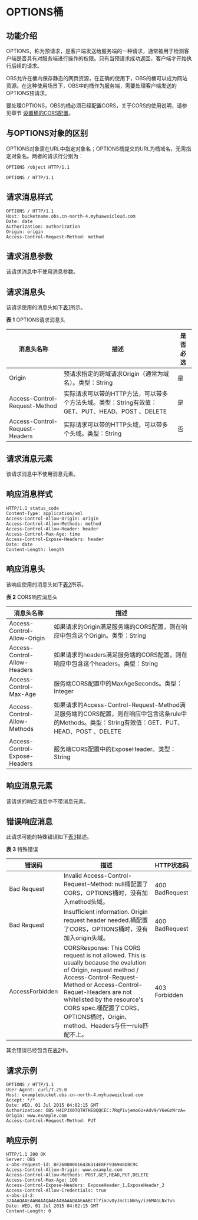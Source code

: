 # OPTIONS桶<a name="obs_04_0077"></a>

## 功能介绍<a name="section5584184924715"></a>

OPTIONS，称为预请求，是客户端发送给服务端的一种请求，通常被用于检测客户端是否具有对服务端进行操作的权限。只有当预请求成功返回，客户端才开始执行后续的请求。

OBS允许在桶内保存静态的网页资源，在正确的使用下，OBS的桶可以成为网站资源。在这种使用场景下，OBS中的桶作为服务端，需要处理客户端发送的OPTIONS预请求。

要处理OPTIONS，OBS的桶必须已经配置CORS，关于CORS的使用说明，请参见章节  [设置桶的CORS配置](设置桶的CORS配置.md)。

## 与OPTIONS对象的区别<a name="section9125142514612"></a>

OPTIONS对象需在URL中指定对象名；OPTIONS桶提交的URL为桶域名，无需指定对象名。两者的请求行分别为：

```
OPTIONS /object HTTP/1.1
```

```
OPTIONS / HTTP/1.1
```

## 请求消息样式<a name="section40480049"></a>

```
OPTIONS / HTTP/1.1 
Host: bucketname.obs.cn-north-4.myhuaweicloud.com 
Date: date
Authorization: authorization
Origin: origin
Access-Control-Request-Method: method
```

## 请求消息参数<a name="section28776129"></a>

该请求消息中不使用消息参数。

## 请求消息头<a name="section57658576"></a>

该请求使用的消息头如下[表1](#table2585568620633)所示。

**表 1**  OPTIONS请求消息头

|消息头名称|描述|是否必选|
|--|--|--|
|Origin|预请求指定的跨域请求Origin（通常为域名）。类型：String|是|
|Access-Control-Request-Method|实际请求可以带的HTTP方法，可以带多个方法头域。类型：String有效值：GET、PUT、HEAD、POST 、DELETE|是|
|Access-Control-Request-Headers|实际请求可以带的HTTP头域，可以带多个头域。类型：String|否|


## 请求消息元素<a name="section49165144"></a>

该请求消息中不使用消息元素。

## 响应消息样式<a name="section39833112"></a>

```
HTTP/1.1 status_code
Content-Type: application/xml 
Access-Control-Allow-Origin: origin
Access-Control-Allow-Methods: method
Access-Control-Allow-Header: header
Access-Control-Max-Age: time
Access-Control-Expose-Headers: header
Date: date
Content-Length: length
```

## 响应消息头<a name="section22953690"></a>

该响应使用的消息头如下[表2](#table40550587202855)所示。

**表 2**  CORS响应消息头

|消息头名称|描述|
|--|--|
|Access-Control-Allow-Origin|如果请求的Origin满足服务端的CORS配置，则在响应中包含这个Origin。类型：String|
|Access-Control-Allow-Headers|如果请求的headers满足服务端的CORS配置，则在响应中包含这个headers。类型：String|
|Access-Control-Max-Age|服务端CORS配置中的MaxAgeSeconds。类型：Integer|
|Access-Control-Allow-Methods|如果请求的Access-Control-Request-Method满足服务端的CORS配置，则在响应中包含这条rule中的Methods。类型：String有效值：GET、PUT、HEAD、POST 、DELETE|
|Access-Control-Expose-Headers|服务端CORS配置中的ExposeHeader。类型：String|


## 响应消息元素<a name="section5256624"></a>

该请求的响应消息中不带消息元素。

## 错误响应消息<a name="section47309617"></a>

此请求可能的特殊错误如下[表3](#table1322139420210)描述。

**表 3**  特殊错误

|错误码|描述|HTTP状态码|
|--|--|--|
|Bad Request|Invalid Access-Control-Request-Method: null桶配置了CORS，OPTIONS桶时，没有加入method头域。|400 BadRequest|
|Bad Request|Insufficient information. Origin request header needed.桶配置了CORS，OPTIONS桶时，没有加入origin头域。|400 BadRequest|
|AccessForbidden|CORSResponse: This CORS request is not allowed. This is usually because the evalution of Origin, request method / Access-Control-Request-Method or Access-Control-Requet-Headers are not whitelisted by the resource's CORS spec.桶配置了CORS，OPTIONS桶时，Origin、method、Headers与任一rule匹配不上。|403 Forbidden|


其余错误已经包含在[表2](错误码.md#d0e843)中。

## 请求示例<a name="section14482163815396"></a>

```
OPTIONS / HTTP/1.1
User-Agent: curl/7.29.0
Host: examplebucket.obs.cn-north-4.myhuaweicloud.com
Accept: */*
Date: WED, 01 Jul 2015 04:02:15 GMT
Authorization: OBS H4IPJX0TQTHTHEBQQCEC:7RqP1vjemo6U+Adv9/Y6eGzWrzA=
Origin: www.example.com
Access-Control-Request-Method: PUT
```

## 响应示例<a name="section76081155815"></a>

```
HTTP/1.1 200 OK
Server: OBS
x-obs-request-id: BF260000016436314E8FF936946DBC9C
Access-Control-Allow-Origin: www.example.com
Access-Control-Allow-Methods: POST,GET,HEAD,PUT,DELETE
Access-Control-Max-Age: 100
Access-Control-Expose-Headers: ExposeHeader_1,ExposeHeader_2
Access-Control-Allow-Credentials: true
x-obs-id-2: 32AAAQAAEAABAAAQAAEAABAAAQAAEAABCTlYimJvOyJncCLNm5y/iz6MAGLNxTuS
Date: WED, 01 Jul 2015 04:02:15 GMT
Content-Length: 0
```

